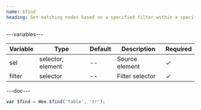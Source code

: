 ```yaml
---
name: $find
heading: Get matching nodes based on a specified filter within a specified element
---
```


---variables---

| Variable | Type              | Default | Description     | Required |
| -------- | ----------------- | ------- | --------------- | -------- |
| sel      | selector, element | --      | Source element  | &#10003; |
| filter   | selector          | --      | Filter selector | &#10003; |

---doc---

```javascript
var $find = Wee.$find('table', 'tr');
```